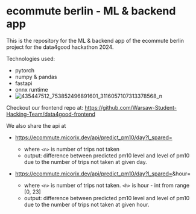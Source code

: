 # ecommute berlin - ML & backend app

This is the repository for the ML & backend app of the ecommute berlin project for the data4good hackathon 2024.

Technologies used:
* pytorch
* numpy & pandas
* fastapi
* onnx runtime
* ![435447512_753852496891601_3116057107313378568_n](https://github.com/Warsaw-Student-Hacking-Team/data4good-ml/assets/116288437/a011e35a-b1ad-497c-95d4-0416e848e757)



Checkout our frontend repo at: https://github.com/Warsaw-Student-Hacking-Team/data4good-frontend

We also share the api at

* https://ecommute.micorix.dev/api/predict_pm10/day?l_spared=<n>
  * where `<n>` is number of trips not taken
  * output: difference between predicted pm10 level and level of pm10 due to the number of trips not taken at given day.

* https://ecommute.micorix.dev/api/predict_pm10/day?l_spared=<n>&hour=<h>
  * where `<n>` is number of trips not taken. `<h>` is hour - int from range [0, 23]
  * output: difference between predicted pm10 level and level of pm10 due to the number of trips not taken at given hour.
